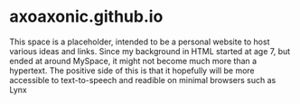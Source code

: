 # axoaxonic.github.io

This space is a placeholder, intended to be a personal website to host various ideas and links. Since my background in HTML started at age 7, but ended at around MySpace, it might not become much more than a hypertext. The positive side of this is that it hopefully will be more accessible to text-to-speech and readible on minimal browsers such as Lynx
